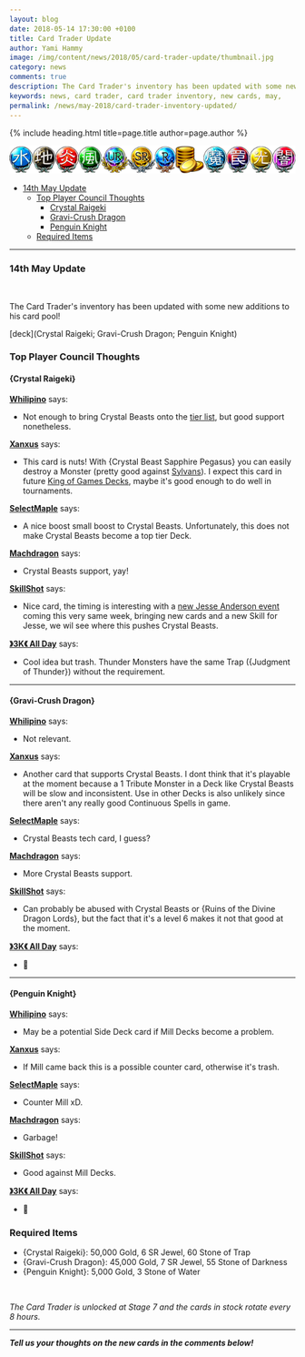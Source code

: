 ```yaml
---
layout: blog
date: 2018-05-14 17:30:00 +0100
title: Card Trader Update
author: Yami Hammy
image: /img/content/news/2018/05/card-trader-update/thumbnail.jpg
category: news
comments: true
description: The Card Trader's inventory has been updated with some new additions to his card pool. Check here for a review by the Top Player Council!
keywords: news, card trader, card trader inventory, new cards, may, 
permalink: /news/may-2018/card-trader-inventory-updated/
---
```


{% include heading.html title=page.title author=page.author %}

![banner](/img/content/global/card-trader-banner.png)

- [14th May Update](#14)
    - [Top Player Council Thoughts](#top-player-council-thoughts)
        - [Crystal Raigeki](#14a)
        - [Gravi-Crush Dragon](#14b)
        - [Penguin Knight](#14c)
    - [Required Items](#required-items)

---

<a name="14"></a>

### 14th May Update

<br>

The Card Trader's inventory has been updated with some new additions to his card pool!

[deck](Crystal Raigeki; Gravi-Crush Dragon; Penguin Knight)

### Top Player Council Thoughts

<a name="14a"></a>
#### {Crystal Raigeki}

**[Whilipino](/top-player-council/whilipino/)** says:
- Not enough to bring Crystal Beasts onto the [tier list](/tier-list/), but good support nonetheless.

**[Xanxus](/top-player-council/Xanxus/)** says:
- This card is nuts! With {Crystal Beast Sapphire Pegasus} you can easily destroy a Monster (pretty good against [Sylvans](/tier-list/deck-types/sylvans/)). I expect this card in future [King of Games Decks](/top-decks/), maybe it's good enough to do well in tournaments.

**[SelectMaple](/top-player-council/selectmaple/)** says:
- A nice boost small boost to Crystal Beasts. Unfortunately, this does not make Crystal Beasts become a top tier Deck. 

**[Machdragon](/top-player-council/Machdragon/)** says:
- Crystal Beasts support, yay!

**[SkillShot](/top-player-council/skillshot/)** says:
- Nice card, the timing is interesting with a [new Jesse Anderson event](/news/may-2018/in-game-updates/) coming this very same week, bringing new cards and a new Skill for Jesse, we wil see where this pushes Crystal Beasts.

**[》3K《 All Day](/top-player-council/3KAllDay/)** says:
- Cool idea but trash. Thunder Monsters have the same Trap ({Judgment of Thunder}) without the requirement.
 

---

<a name="14b"></a>
#### {Gravi-Crush Dragon}

**[Whilipino](/top-player-council/whilipino/)** says:
- Not relevant.

**[Xanxus](/top-player-council/Xanxus/)** says:
- Another card that supports Crystal Beasts. I dont think that it's playable at the moment because a 1 Tribute Monster in a Deck like Crystal Beasts will be slow and inconsistent. Use in other Decks is also unlikely since there aren't any really good Continuous Spells in game.

**[SelectMaple](/top-player-council/selectmaple/)** says:
- Crystal Beasts tech card, I guess?

**[Machdragon](/top-player-council/Machdragon/)** says:
- More Crystal Beasts support.

**[SkillShot](/top-player-council/skillshot/)** says:
- Can probably be abused with Crystal Beasts or {Ruins of the Divine Dragon Lords}, but the fact that it's a level 6 makes it not that good at the moment.

**[》3K《 All Day](/top-player-council/3KAllDay/)** says:
- 🚮

---

<a name="14c"></a>
#### {Penguin Knight}

**[Whilipino](/top-player-council/whilipino/)** says:
- May be a potential Side Deck card if Mill Decks become a problem.

**[Xanxus](/top-player-council/Xanxus/)** says:
- If Mill came back this is a possible counter card, otherwise it's trash.

**[SelectMaple](/top-player-council/selectmaple/)** says:
- Counter Mill xD.

**[Machdragon](/top-player-council/Machdragon/)** says:
- Garbage!

**[SkillShot](/top-player-council/skillshot/)** says:
- Good against Mill Decks.

**[》3K《 All Day](/top-player-council/3KAllDay/)** says:
- 🚮

### Required Items
- {Crystal Raigeki}: 50,000 Gold, 6 SR Jewel, 60 Stone of Trap
- {Gravi-Crush Dragon}: 45,000 Gold, 7 SR Jewel, 55 Stone of Darkness
- {Penguin Knight}: 5,000 Gold, 3 Stone of Water

<br>

*The Card Trader is unlocked at Stage 7 and the cards in stock rotate every 8 hours.*

---

***Tell us your thoughts on the new cards in the comments below!***